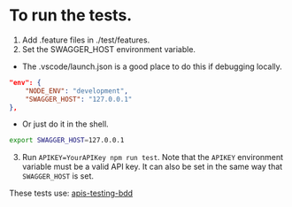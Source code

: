 To run the tests.
=========

1. Add .feature files in ./test/features.
2. Set the SWAGGER_HOST environment variable.
* The .vscode/launch.json is a good place to do this if debugging locally.
```json
"env": {
	"NODE_ENV": "development",
	"SWAGGER_HOST": "127.0.0.1"
},
```
* Or just do it in the shell.
```sh
export SWAGGER_HOST=127.0.0.1
```
3. Run `APIKEY=YourAPIKey npm run test`. Note that the `APIKEY` environment variable must be a valid API key. It can also be set in the same way that `SWAGGER_HOST` is set.

These tests use: [apis-testing-bdd](http://apispots.com/projects/bdd/)

